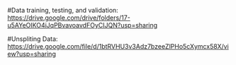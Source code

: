 #Data training, testing, and validation:
https://drive.google.com/drive/folders/17-u5AYeOIKO4iJqPBvavoavdFOyCIJQN?usp=sharing

#Unspliting Data:
https://drive.google.com/file/d/1btRVHU3v3Adz7bzeeZlPHo5cXymcx58X/view?usp=sharing
